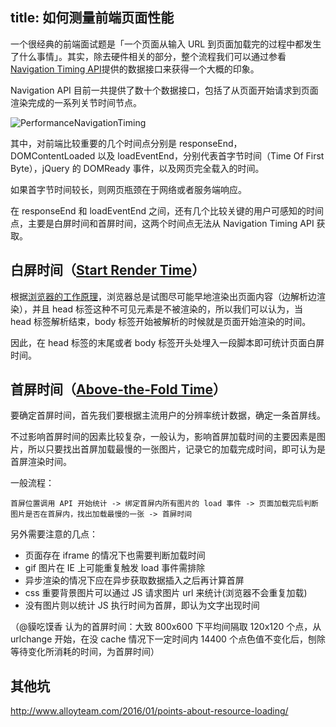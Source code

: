 title: 如何测量前端页面性能
---

一个很经典的前端面试题是「一个页面从输入 URL 到页面加载完的过程中都发生了什么事情」。其实，除去硬件相关的部分，整个流程我们可以通过参看[Navigation Timing API](https://developer.mozilla.org/en-US/docs/Web/API/Navigation_timing_API)提供的数据接口来获得一个大概的印象。

Navigation API 目前一共提供了数十个数据接口，包括了从页面开始请求到页面渲染完成的一系列关节时间节点。

![PerformanceNavigationTiming](https://o0p017g1x.qnssl.com/Snip20160110_16.png)

其中，对前端比较重要的几个时间点分别是 responseEnd，DOMContentLoaded 以及 loadEventEnd，分别代表首字节时间（Time Of First Byte），jQuery 的 DOMReady 事件，以及网页完全载入的时间。

如果首字节时间较长，则网页瓶颈在于网络或者服务端响应。

在 responseEnd 和 loadEventEnd 之间，还有几个比较关键的用户可感知的时间点，主要是白屏时间和首屏时间，这两个时间点无法从 Navigation Timing API 获取。


## 白屏时间（[Start Render Time](http://www.websiteoptimization.com/speed/tweak/start-render/)）

根据[浏览器的工作原理](http://www.html5rocks.com/en/tutorials/internals/howbrowserswork/)，浏览器总是试图尽可能早地渲染出页面内容（边解析边渲染），并且 head 标签这种不可见元素是不被渲染的，所以我们可以认为，当 head 标签解析结束，body 标签开始被解析的时候就是页面开始渲染的时间。

因此，在 head 标签的末尾或者 body 标签开头处埋入一段脚本即可统计页面白屏时间。


## 首屏时间（[Above-the-Fold Time](https://en.wikipedia.org/wiki/Above_the_fold)）

要确定首屏时间，首先我们要根据主流用户的分辨率统计数据，确定一条首屏线。

不过影响首屏时间的因素比较复杂，一般认为，影响首屏加载时间的主要因素是图片，所以只要找出首屏加载最慢的一张图片，记录它的加载完成时间，即可认为是首屏渲染时间。

一般流程：

    首屏位置调用 API 开始统计 -> 绑定首屏内所有图片的 load 事件 -> 页面加载完后判断图片是否在首屏内，找出加载最慢的一张 -> 首屏时间

另外需要注意的几点：

- 页面存在 iframe 的情况下也需要判断加载时间
- gif 图片在 IE 上可能重复触发 load 事件需排除
- 异步渲染的情况下应在异步获取数据插入之后再计算首屏
- css 重要背景图片可以通过 JS 请求图片 url 来统计(浏览器不会重复加载)
- 没有图片则以统计 JS 执行时间为首屏，即认为文字出现时间

（@貘吃馍香 认为的首屏时间：大致 800x600 下平均间隔取 120x120 个点，从 urlchange 开始，在没 cache 情况下一定时间内 14400 个点色值不变化后，刨除等待变化所消耗的时间，为首屏时间）

## 其他坑

http://www.alloyteam.com/2016/01/points-about-resource-loading/

